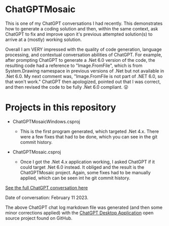 # ChatGPTMosaic

This is one of my ChatGPT conversations I had recently. This demonstrates how to generate a coding solution and then, within the same context, ask ChatGPT to fix and improve upon it's previous attempted solution(s) to arrive at a (mostly) working solution.

Overall I am VERY impressed with the quality of code generation, language processing, and contextual conversation abilities of ChatGPT. For example, after prompting ChatGPT to generate a .Net 6.0 version of the code, the resulting code had a reference to "Image.FromFile", which is from System.Drawing namespace in previous versions of .Net but not available in .Net 6.0. My next comment was, "Image.FromFile is not part of .NET 6.0, so that won't work." ChatGPT then apologized, pointed out that I was correct, and then revised the code to be fully .Net 6.0 compliant. 😲
# Projects in this repository

- ChatGPTMosaicWindows.csproj
  - This is the first program generated, which targeted .Net 4.x. There were a few fixes that had to be done, which you can see in the git commit history.

- ChatGPTMosaic.csproj
  - Once I got the .Net 4.x application working, I asked ChatGPT if it could target .Net 6.0 instead. It obliged and the result is the ChatGPTMosaic project. Again, some fixes had to be manually applied, which can be seen int he git commit history.

[See the full ChatGPT conversation here](ChatGPTConversation.md)

Date of conversation: February 11 2023.

The above ChatGPT chat log markdown file was generated (and then some minor corrections applied) with the [ChatGPT Desktop Application](https://github.com/lencx/ChatGPT) open source project found on GitHub.
